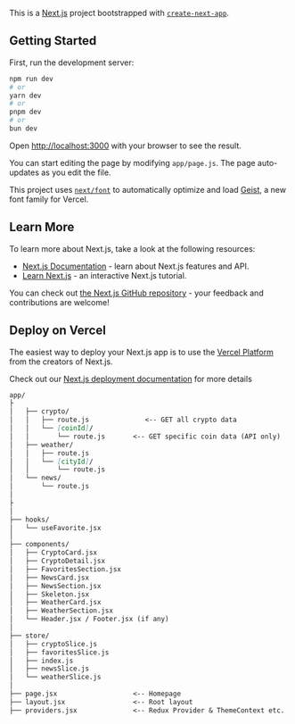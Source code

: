 This is a [Next.js](https://nextjs.org) project bootstrapped with [`create-next-app`](https://github.com/vercel/next.js/tree/canary/packages/create-next-app).

## Getting Started

First, run the development server:

```bash
npm run dev
# or
yarn dev
# or
pnpm dev
# or
bun dev
```

Open [http://localhost:3000](http://localhost:3000) with your browser to see the result.

You can start editing the page by modifying `app/page.js`. The page auto-updates as you edit the file.

This project uses [`next/font`](https://nextjs.org/docs/app/building-your-application/optimizing/fonts) to automatically optimize and load [Geist](https://vercel.com/font), a new font family for Vercel.

## Learn More

To learn more about Next.js, take a look at the following resources:

- [Next.js Documentation](https://nextjs.org/docs) - learn about Next.js features and API.
- [Learn Next.js](https://nextjs.org/learn) - an interactive Next.js tutorial.

You can check out [the Next.js GitHub repository](https://github.com/vercel/next.js) - your feedback and contributions are welcome!

## Deploy on Vercel

The easiest way to deploy your Next.js app is to use the [Vercel Platform](https://vercel.com/new?utm_medium=default-template&filter=next.js&utm_source=create-next-app&utm_campaign=create-next-app-readme) from the creators of Next.js.

Check out our [Next.js deployment documentation](https://nextjs.org/docs/app/building-your-application/deploying) for more details

```readme.md
app/
├
│   ├── crypto/
│   │   ├── route.js              <-- GET all crypto data
│   │   └── [coinId]/
│   │       └── route.js       <-- GET specific coin data (API only)
│   ├── weather/
│   │   ├── route.js
│   │   └── [cityId]/
│   │       └── route.js
│   └── news/
│       └── route.js
│
├
│
├── hooks/
│   └── useFavorite.jsx
│
├── components/
│   ├── CryptoCard.jsx
│   ├── CryptoDetail.jsx
│   ├── FavoritesSection.jsx
│   ├── NewsCard.jsx
│   ├── NewsSection.jsx
│   ├── Skeleton.jsx
│   ├── WeatherCard.jsx
│   ├── WeatherSection.jsx
│   └── Header.jsx / Footer.jsx (if any)
│
├── store/
│   ├── cryptoSlice.js
│   ├── favoritesSlice.js
│   ├── index.js
│   ├── newsSlice.js
│   └── weatherSlice.js
│
├── page.jsx                   <-- Homepage
├── layout.jsx                 <-- Root layout
├── providers.jsx              <-- Redux Provider & ThemeContext etc.
```
